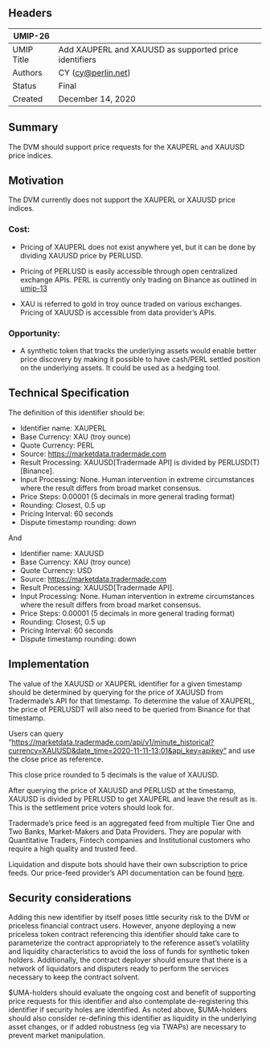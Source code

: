 ## Headers
| UMIP-26    |                                                          |
|------------|----------------------------------------------------------|
| UMIP Title | Add XAUPERL and XAUUSD as supported price identifiers    |
| Authors    | CY (cy@perlin.net)                                       |
| Status     | Final                                                    |
| Created    | December 14, 2020                                        |

## Summary
The DVM should support price requests for the XAUPERL and XAUUSD price indices.

## Motivation
The DVM currently does not support the XAUPERL or XAUUSD price indices.

### Cost: 
* Pricing of XAUPERL does not exist anywhere yet, but it can be done by dividing XAUUSD price by PERLUSD.

* Pricing of PERLUSD is easily accessible through open centralized exchange APIs. PERL is currently only trading on Binance as outlined in [umip-13](./umip-13.md)

* XAU is referred to gold in troy ounce traded on various exchanges. Pricing of XAUUSD is accessible from data provider’s APIs.

### Opportunity: 

* A synthetic token that tracks the underlying assets would enable better price discovery by making it possible to have cash/PERL settled position on the underlying assets. It could be used as a hedging tool.

## Technical Specification
The definition of this identifier should be:
* Identifier name: XAUPERL
* Base Currency: XAU (troy ounce)
* Quote Currency: PERL
* Source: https://marketdata.tradermade.com
* Result Processing: XAUUSD[Tradermade API] is divided by PERLUSD(T)[Binance].
* Input Processing: None. Human intervention in extreme circumstances where the result differs from broad market consensus.
* Price Steps: 0.00001 (5 decimals in more general trading format)
* Rounding: Closest, 0.5 up
* Pricing Interval: 60 seconds
* Dispute timestamp rounding: down

 And

* Identifier name: XAUUSD
* Base Currency: XAU (troy ounce)
* Quote Currency: USD
* Source: https://marketdata.tradermade.com
* Result Processing: XAUUSD[Tradermade API].
* Input Processing: None. Human intervention in extreme circumstances where the result differs from broad market consensus.
* Price Steps: 0.00001 (5 decimals in more general trading format)
* Rounding: Closest, 0.5 up
* Pricing Interval: 60 seconds
* Dispute timestamp rounding: down

## Implementation
The value of the XAUUSD or XAUPERL identifier for a given timestamp should be determined by querying for the price of XAUUSD from Tradermade’s API for that timestamp. To determine the value of XAUPERL, the price of PERLUSDT will also need to be queried from Binance for that timestamp.

Users can query “https://marketdata.tradermade.com/api/v1/minute_historical?currency=XAUUSD&date_time=2020-11-11-13:01&api_key=apikey” and use the close price as reference.

This close price rounded to 5 decimals is the value of XAUUSD.

After querying the price of XAUUSD and PERLUSD at the timestamp, XAUUSD is divided by PERLUSD to get XAUPERL and leave the result as is. This is the settlement price voters should look for.

Tradermade’s price feed is an aggregated feed from multiple Tier One and Two Banks, Market-Makers and Data Providers. They are popular with Quantitative Traders, Fintech companies and Institutional customers who require a high quality and trusted feed.

Liquidation and dispute bots should have their own subscription to price feeds. Our price-feed provider’s API documentation can be found [here](https://marketdata.tradermade.com/documentation).

## Security considerations
Adding this new identifier by itself poses little security risk to the DVM or priceless financial contract users. However, anyone deploying a new priceless token contract referencing this identifier should take care to parameterize the contract appropriately to the reference asset’s volatility and liquidity characteristics to avoid the loss of funds for synthetic token holders. Additionally, the contract deployer should ensure that there is a network of liquidators and disputers ready to perform the services necessary to keep the contract solvent.

$UMA-holders should evaluate the ongoing cost and benefit of supporting price requests for this identifier and also contemplate de-registering this identifier if security holes are identified. As noted above, $UMA-holders should also consider re-defining this identifier as liquidity in the underlying asset changes, or if added robustness (eg via TWAPs) are necessary to prevent market manipulation.